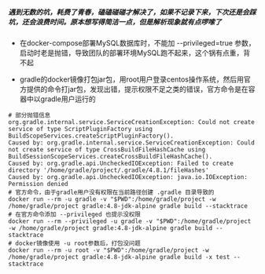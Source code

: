 ##### 遇到无数的坑，耗费了青春，磕磕碰碰才解决了，如果不记录下来，下次还是会踩坑，还会浪费时间。原本想写得简洁一点，但是解析现象就有点啰嗦了

* 在docker-compose部署MySQL数据库时，不能加 --privileged=true 参数，启动时老是抛错，导致团队的部署环境MySQL跑不起来，这个锅有点重，背不起

* gradle的docker镜像打包jar包，用root用户登录centos操作系统，然后用官方提供的命令打jar包，发现出错，提示权限不足之类的错误，官方命令是在容器中以gradle用户运行的
```
# 部分抛错信息
org.gradle.internal.service.ServiceCreationException: Could not create service of type ScriptPluginFactory using BuildScopeServices.createScriptPluginFactory().
Caused by: org.gradle.internal.service.ServiceCreationException: Could not create service of type CrossBuildFileHashCache using BuildSessionScopeServices.createCrossBuildFileHashCache().
Caused by: org.gradle.api.UncheckedIOException: Failed to create directory '/home/gradle/project/.gradle/4.8.1/fileHashes'
Caused by: org.gradle.api.UncheckedIOException: java.io.IOException: Permission denied
# 官方命令，由于gradle用户没有权限在当前路径创建 .gradle 目录导致的
docker run --rm -u gradle -v "$PWD":/home/gradle/project -w /home/gradle/project gradle:4.8-jdk-alpine gradle build --stacktrace
# 在官方命令添加 --privileged 也提示没权限
docker run --rm --privileged -u gradle -v "$PWD":/home/gradle/project -w /home/gradle/project gradle:4.8-jdk-alpine gradle build --stacktrace
# docker镜像使用 -u root参数后，打包没问题
docker run --rm -u root -v "$PWD":/home/gradle/project -w /home/gradle/project gradle:4.8-jdk-alpine gradle build -x test --stacktrace
```